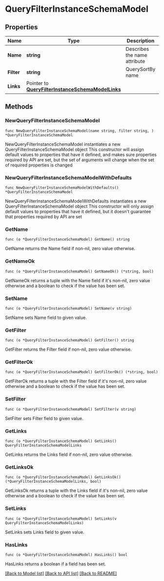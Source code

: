 # QueryFilterInstanceSchemaModel

## Properties

Name | Type | Description | Notes
------------ | ------------- | ------------- | -------------
**Name** | **string** | Describes the name attribute | [readonly] 
**Filter** | **string** | QuerySortBy name | 
**Links** | Pointer to [**QueryFilterInstanceSchemaModelLinks**](QueryFilterInstanceSchemaModelLinks.md) |  | [optional] 

## Methods

### NewQueryFilterInstanceSchemaModel

`func NewQueryFilterInstanceSchemaModel(name string, filter string, ) *QueryFilterInstanceSchemaModel`

NewQueryFilterInstanceSchemaModel instantiates a new QueryFilterInstanceSchemaModel object
This constructor will assign default values to properties that have it defined,
and makes sure properties required by API are set, but the set of arguments
will change when the set of required properties is changed

### NewQueryFilterInstanceSchemaModelWithDefaults

`func NewQueryFilterInstanceSchemaModelWithDefaults() *QueryFilterInstanceSchemaModel`

NewQueryFilterInstanceSchemaModelWithDefaults instantiates a new QueryFilterInstanceSchemaModel object
This constructor will only assign default values to properties that have it defined,
but it doesn't guarantee that properties required by API are set

### GetName

`func (o *QueryFilterInstanceSchemaModel) GetName() string`

GetName returns the Name field if non-nil, zero value otherwise.

### GetNameOk

`func (o *QueryFilterInstanceSchemaModel) GetNameOk() (*string, bool)`

GetNameOk returns a tuple with the Name field if it's non-nil, zero value otherwise
and a boolean to check if the value has been set.

### SetName

`func (o *QueryFilterInstanceSchemaModel) SetName(v string)`

SetName sets Name field to given value.


### GetFilter

`func (o *QueryFilterInstanceSchemaModel) GetFilter() string`

GetFilter returns the Filter field if non-nil, zero value otherwise.

### GetFilterOk

`func (o *QueryFilterInstanceSchemaModel) GetFilterOk() (*string, bool)`

GetFilterOk returns a tuple with the Filter field if it's non-nil, zero value otherwise
and a boolean to check if the value has been set.

### SetFilter

`func (o *QueryFilterInstanceSchemaModel) SetFilter(v string)`

SetFilter sets Filter field to given value.


### GetLinks

`func (o *QueryFilterInstanceSchemaModel) GetLinks() QueryFilterInstanceSchemaModelLinks`

GetLinks returns the Links field if non-nil, zero value otherwise.

### GetLinksOk

`func (o *QueryFilterInstanceSchemaModel) GetLinksOk() (*QueryFilterInstanceSchemaModelLinks, bool)`

GetLinksOk returns a tuple with the Links field if it's non-nil, zero value otherwise
and a boolean to check if the value has been set.

### SetLinks

`func (o *QueryFilterInstanceSchemaModel) SetLinks(v QueryFilterInstanceSchemaModelLinks)`

SetLinks sets Links field to given value.

### HasLinks

`func (o *QueryFilterInstanceSchemaModel) HasLinks() bool`

HasLinks returns a boolean if a field has been set.


[[Back to Model list]](../README.md#documentation-for-models) [[Back to API list]](../README.md#documentation-for-api-endpoints) [[Back to README]](../README.md)



